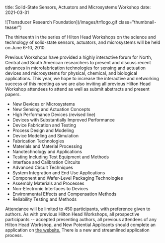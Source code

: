 title: Solid-State Sensors, Actuators and Microsystems Workshop
date: 2021-03-31

![Transducer Research Foundation](/images/trflogo.gif class="thumbnail-teaser")  

The thirteenth in the series of Hilton Head Workshops on the science and technology of solid-state sensors, actuators, and microsystems will be held on June 6-10, 2010.
<!--break-->
Previous Workshops have provided a highly interactive forum for North, Central and South American researchers to present and discuss recent advances in microfabrication technologies for sensing and actuation devices and microsystems for physical, chemical, and biological applications. This year, we hope to increase the interactive and networking success of this meeting as we are also inviting all previous Hilton Head Workshop attendees to attend as well as submit abstracts and present papers.

* New Devices or Microsystems
* New Sensing and Actuation Concepts
* High Performance Devices (revised line)
* Devices with Substantially Improved Performance
* Device Fabrication and Testing
* Process Design and Modeling
* Device Modeling and Simulation
* Fabrication Technologies
* Materials and Material Processing
* Nanotechnology and Applications
* Testing Including Test Equipment and Methods
* Interface and Calibration Circuits
* Advanced Circuit Techniques
* System Integration and End Use Applications
* Component and Wafer-Level Packaging Technologies
* Assembly Materials and Processes
* Non-Electronic Interfaces to Devices
* Environmental Effects and Compensation Methods
* Reliability Testing and Methods

Attendance will be limited to 450 participants, with preference given to authors. As with previous Hilton Head Workshops, all prospective participants -- accepted presenting authors, all previous attendees of any Hilton Head Workshop, and New Potential Applicants should complete an application on [the website.](http://www.hh2010.org/) There is a new and streamlined application process.